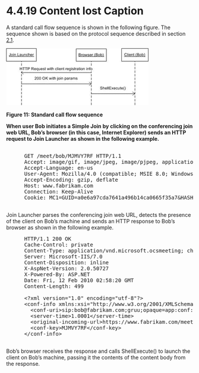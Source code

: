 <html dir="LTR" xmlns:mshelp="http://msdn.microsoft.com/mshelp" xmlns:ddue="http://ddue.schemas.microsoft.com/authoring/2003/5" xmlns:xlink="http://www.w3.org/1999/xlink" xmlns:tool="http://www.microsoft.com/tooltip">
 <body>
 <div id="header">
 <h1 class="heading">4.4.19 Content lost Caption</h1>
 </div>
 <div id="mainSection">
 <div id="mainBody">
 <div id="allHistory" class="saveHistory"></div>
 <div id="sectionSection0" class="section" name="collapseableSection">
 

<p>A standard call flow sequence is shown in the following
figure. The sequence shown is based on the protocol sequence described in
section <a href="bc26357f-e904-4d7c-8b02-5a28e4ed3104.md">2.1</a>.</p>

<p><img id="Picture 8" src="MS-CANARYBLOCK_files/image040.png" alt="Standard call flow sequence" title="Standard call flow sequence"></p>

<p><b>Figure 11: Standard call flow sequence</b></p>

<p><b>When user Bob initiates a Simple Join by clicking on the
conferencing join web URL, Bob’s browser (in this case, Internet Explorer)
sends an HTTP request to Join Launcher as shown in the following example.</b></p>

<dl>
<dd>
<div><pre>  
 GET /meet/bob/MJMVY7RF HTTP/1.1
 Accept: image/gif, image/jpeg, image/pjpeg, application/x-ms-application, application/vnd.ms-xpsdocument, application/xaml+xml, application/x-ms-xbap, application/vnd.ms-excel, application/vnd.ms-powerpoint, application/msword, application/x-shockwave-flash, application/Vnd.Microsoft.OCSMeeting, */*
 Accept-Language: en-us
 User-Agent: Mozilla/4.0 (compatible; MSIE 8.0; Windows NT 6.0; Trident/4.0; GTB6; MS-OC 4.0; CWADS32; SLCC1; .NET CLR 2.0.50727; Tablet PC 2.0; .NET CLR 1.1.4322; InfoPath.2; .NET CLR 3.5.21022; MS-RTC LM 8; .NET CLR 3.5.30729; .NET CLR 3.0.30618)
 Accept-Encoding: gzip, deflate
 Host: www.fabrikam.com
 Connection: Keep-Alive
 Cookie: MC1=GUID=a0e6a97cda7641a496b14ca0665f35a7&amp;HASH=a0e6&amp;LV=20099&amp;V=3; WT_FPC=id=131.107.0.106-1797821888.30059372:lv=1265936990571:ss=1265936990571
  
</pre></div>
</dd></dl>

<p>Join Launcher parses the conferencing join web URL, detects
the presence of the client on Bob’s machine and sends an HTTP response to Bob’s
browser as shown in the following example.</p>

<dl>
<dd>
<div><pre> HTTP/1.1 200 OK
 Cache-Control: private
 Content-Type: application/vnd.microsoft.ocsmeeting; charset=utf-8
 Server: Microsoft-IIS/7.0
 Content-Disposition: inline
 X-AspNet-Version: 2.0.50727
 X-Powered-By: ASP.NET
 Date: Fri, 12 Feb 2010 02:58:20 GMT
 Content-Length: 499
  
 &#65279;&lt;?xml version=&quot;1.0&quot; encoding=&quot;utf-8&quot;?&gt;
 &lt;conf-info xmlns:xsi=&quot;http://www.w3.org/2001/XMLSchema-instance&quot; xmlns:xsd=&quot;http://www.w3.org/2001/XMLSchema&quot; xmlns=&quot;http://schemas.microsoft.com/rtc/2009/05/simplejoinconfdoc&quot;&gt;
   &lt;conf-uri&gt;sip:bob@fabrikam.com;gruu;opaque=app:conf:focus:id:MJMVY7RF&lt;/conf-uri&gt;
   &lt;server-time&gt;1.0001&lt;/server-time&gt;
   &lt;original-incoming-url&gt;https://www.fabrikam.com/meet/bob/MJMVY7RF&lt;/original-incoming-url&gt;
   &lt;conf-key&gt;MJMVY7RF&lt;/conf-key&gt;
 &lt;/conf-info&gt;
  
</pre></div>
</dd></dl>

<p>Bob’s browser receives the response and calls ShellExecute()
to launch the client on Bob’s machine, passing it the contents of the content
body from the response.</p>


 </div>
 </div>
 </div>
 </body>
</html>